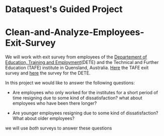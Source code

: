 # Dataquest's Guided Project
# Clean-and-Analyze-Employees-Exit-Survey

We will work with exit survey from employees of the [Departement of Education, Training and Employment](https://en.wikipedia.org/wiki/Department_of_Education_and_Training_(Queensland))(DETE) and the Technical and Further Education (TAFE) institute in Quensland, Australia. [Here](https://data.gov.au/dataset/ds-qld-89970a3b-182b-41ea-aea2-6f9f17b5907e/details?q=exit%20survey) the TAFE exit survey and [here](https://data.gov.au/dataset/ds-qld-fe96ff30-d157-4a81-851d-215f2a0fe26d/details?q=exit%20survey) the survey for the DETE.

In this project we would like to answer the following questions:

* Are employees who only worked for the institutes for a short period of time resigning due to some kind of dissatisfaction? what about employees who have been there longer?

* Are younger employees resigning due to some kind of dissatisfaction? What about older employees?

we will use _both_ surveys to answer these questions
